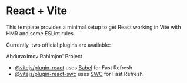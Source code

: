 # React + Vite

This template provides a minimal setup to get React working in Vite with HMR and some ESLint rules.

Currently, two official plugins are available:

Abduraximov Rahimjon' Project

- [@vitejs/plugin-react](https://github.com/vitejs/vite-plugin-react/blob/main/packages/plugin-react/README.md) uses [Babel](https://babeljs.io/) for Fast Refresh
- [@vitejs/plugin-react-swc](https://github.com/vitejs/vite-plugin-react-swc) uses [SWC](https://swc.rs/) for Fast Refresh
